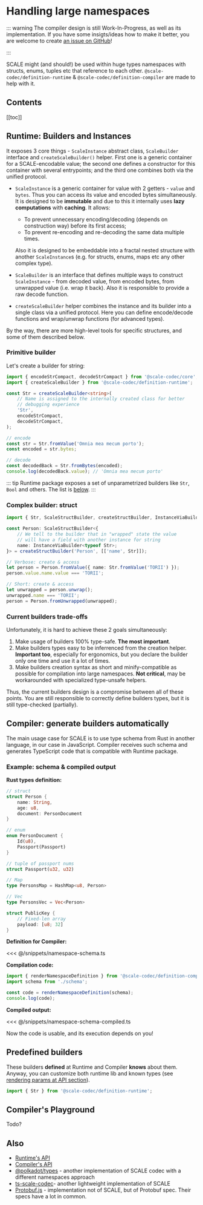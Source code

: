 # Handling large namespaces

::: warning
The compiler design is still Work-In-Progress, as well as its implementation. If you have some insigts/ideas how to make it better, you are welcome to create [an issue on GitHub](https://github.com/soramitsu/scale-codec-js-library/issues)!

:::

<!-- ::: info
This package goes arm-in-arm with `@scale-codec/definition-runtime` library.
::: -->

SCALE might (and should!) be used within huge types namespaces with structs, enums, tuples etc that reference to each other. `@scale-codec/definition-runtime` & `@scale-codec/definition-compiler` are made to help with it.

## Contents

[[toc]]

## Runtime: Builders and Instances

It exposes 3 core things - `ScaleInstance` abstract class, `ScaleBuilder` interface and `createScaleBuilder()` helper. First one is a generic container for a SCALE-encodable value; the second one defines a constructor for this container with several entrypoints; and the third one combines both via the unified protocol.

-   `ScaleInstance` is a generic container for value with 2 getters - `value` and `bytes`. Thus you can access its value and encoded bytes simultaneously. It is designed to be **immutable** and due to this it internally uses **lazy computations** with **caching**. It allows:

    -   To prevent unnecessary encoding/decoding (depends on construction way) before its first access;
    -   To prevent re-encoding and re-decoding the same data multiple times.

    Also it is designed to be embeddable into a fractal nested structure with another `ScaleInstance`s (e.g. for structs, enums, maps etc any other complex type).

-   `ScaleBuilder` is an interface that defines multiple ways to construct `ScaleInstance` - from decoded value, from encoded bytes, from unwrapped value (i.e. wrap it back). Also it is responsible to provide a raw decode function.
-   `createScaleBuilder` helper combines the instance and its builder into a single class via a unified protocol. Here you can define encode/decode functions and wrap/unwrap functions (for advanced types).

By the way, there are more high-level tools for specific structures, and some of them described below.

### Primitive builder

Let's create a builder for string:

```ts
import { encodeStrCompact, decodeStrCompact } from '@scale-codec/core';
import { createScaleBuilder } from '@scale-codec/definition-runtime';

const Str = createScaleBuilder<string>(
    // Name is assigned to the internally created class for better
    // debugging experience
    'Str',
    encodeStrCompact,
    decodeStrCompact,
);

// encode
const str = Str.fromValue('Omnia mea mecum porto');
const encoded = str.bytes;

// decode
const decodedBack = Str.fromBytes(encoded);
console.log(decodedBack.value); // 'Omnia mea mecum porto'
```

::: tip
Runtime package exposes a set of unparametrized builders like `Str`, `Bool` and others. The list is [below](#predefined-builders).
:::

### Complex builder: struct

```ts
import { Str, ScaleStructBuilder, createStructBuilder, InstanceViaBuilder } from '@scale-codec/definition-runtime';

const Person: ScaleStructBuilder<{
    // We tell to the builder that in "wrapped" state the value
    // will have a field with another instance for string
    name: InstanceViaBuilder<typeof Str>;
}> = createStructBuilder('Person', [['name', Str]]);

// Verbose: create & access
let person = Person.fromValue({ name: Str.fromValue('TORII') });
person.value.name.value === 'TORII';

// Short: create & access
let unwrapped = person.unwrap();
unwrapped.name === 'TORII';
person = Person.fromUnwrapped(unwrapped);
```

### Current builders trade-offs

Unfortunately, it is hard to achieve these 2 goals simultaneously:

1. Make usage of builders 100% type-safe. **The most important**.
2. Make builders types easy to be inferrenced from the creation helper. **Important too**, especially for ergonomics, but you declare the builder only one time and use it a lot of times.
3. Make builders creation syntax as short and minify-compatible as possible for compilation into large namespaces. **Not critical**, may be workarounded with specialized type-unsafe helpers.

Thus, the current builders design is a compromise between all of these points. You are still responsible to correctly define builders types, but it is still type-checked (partially).

## Compiler: generate builders automatically

The main usage case for SCALE is to use type schema from Rust in another language, in our case in JavaScript. Compiler receives such schema and generates TypeScript code that is compatible with Runtime package.

### Example: schema & compiled output

**Rust types definition:**

```rust
// struct
struct Person {
    name: String,
    age: u8,
    document: PersonDocument
}

// enum
enum PersonDocument {
    Id(u8),
    Passport(Passport)
}

// tuple of passport nums
struct Passport(u32, u32)

// Map
type PersonsMap = HashMap<u8, Person>

// Vec
type PersonsVec = Vec<Person>

struct PublicKey {
    // Fixed-len array
    payload: [u8; 32]
}
```

**Definition for Compiler:**

<<< @/snippets/namespace-schema.ts

**Compilation code:**

```ts
import { renderNamespaceDefinition } from '@scale-codec/definition-compiler';
import schema from './schema';

const code = renderNamespaceDefinition(schema);
console.log(code);
```

**Compiled output:**

<<< @/snippets/namespace-schema-compiled.ts

Now the code is usable, and its execution depends on you!

## Predefined builders

<script setup>
import DefaultTypes from './components/DefaultTypes.vue'
</script>

<DefaultTypes />

These builders **defined** at Runtime and Compiler **knows** about them. Anyway, you can customize both runtime lib and known types (see [rendering params at API section](/api/definition-compiler.rendernamespacedefinitionparams.html)).

```ts
import { Str } from '@scale-codec/definition-runtime';
```

## Compiler's Playground

Todo?

## Also

-   [Runtime's API](/api/definition-runtime)
-   [Compiler's API](/api/definition-compiler)
-   [@polkadot/types](https://github.com/polkadot-js/api/tree/master/packages/types) - another implementation of SCALE codec with a different namespaces approach
-   [ts-scale-codec](https://www.npmjs.com/package/@josepot/ts-scale-codec)- another lightweight implementation of SCALE
-   [Protobuf.js](https://protobufjs.github.io/protobuf.js/index.html) - implementation not of SCALE, but of Protobuf spec. Their specs have a lot in common.
